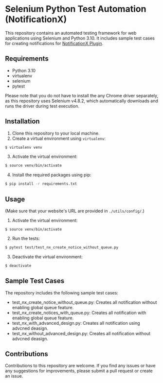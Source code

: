 # Selenium Python Test Automation (NotificationX)

This repository contains an automated testing framework for web applications using Selenium and Python 3.10. It includes sample test cases for creating notifications for [NotificationX Plugin](https://notificationx.com/).

## Requirements

- Python 3.10
- virtualenv
- selenium 
- pytest

Please note that you do not have to install the any Chrome driver separately, as this repository uses Selenium v4.8.2, which automatically downloads and runs the driver during test execution.

## Installation

1. Clone this repository to your local machine.
2. Create a virtual environment using `virtualenv`:

```sh
$ virtualenv venv
```
3. Activate the virtual environment:
```sh
$ source venv/bin/activate
```
4. Install the required packages using pip:
```sh
$ pip install -r requirements.txt
```

## Usage
(Make sure that your website's URL are provided in `./utils/config/`.)

1. Activate the virtual environment:
```sg
$ source venv/bin/activate
```
2. Run the tests:
```sh
$ pytest test/test_nx_create_notice_without_queue.py
```
3. Deactivate the virtual environment:
```sh
$ deactivate
```

## Sample Test Cases
The repository includes the following sample test cases:

- test_nx_create_notice_without_queue.py: Creates all notification without enabling global queue feature.
- test_nx_create_notices_with_queue.py: Creates all notification with enabling global queue feature.
- test_nx_with_advanced_design.py: Creates all notification using advcned deasign.
- test_nx_without_advanced_design.py: Creates all notification without advcned deasign.

## Contributions
Contributions to this repository are welcome. If you find any issues or have any suggestions for improvements, please submit a pull request or create an issue.